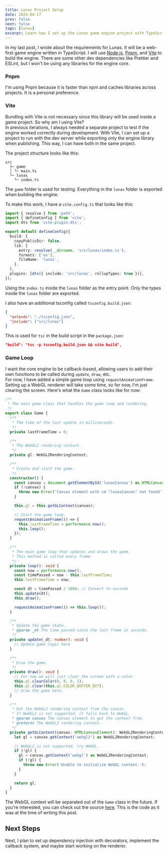 ```yaml
---
title: Lunas Project Setup
date: 2025-04-17
prev: false
next: false
tags: [lunas]
excerpt: Learn how I set up the Lunas game engine project with TypeScript, Pnpm, and Vite. This post covers the project structure, build configuration, and a simple game loop implementation. [read more](2025-04-17_lunas_project_setup)
---
```


In my last post, I wrote about the requirements for Lunas. It will be a web-first game engine written in TypeScript. I will use [Node.js](https://nodejs.org/en), [Pnpm](https://pnpm.io), and [Vite](https://vite.dev) to build the engine. There are some other dev dependencies like Prettier and ESLint, but I won't be using any libraries for the engine core.

### Pnpm
I'm using Pnpm because it is faster than npm and caches libraries across projects. It is a personal preference. 

### Vite
Bundling with Vite is not necessary since this library will be used inside a game project. So why am I using Vite?  
In previous iterations, I always needed a separate project to test if the engine worked correctly during development. With Vite, I can set up a project to run with the dev server while exporting only the engine library when publishing. This way, I can have both in the same project.

The project structure looks like this:

```
src
  ├─ game
  │ └─ main.ts
  └─ lunas
    └─ index.ts
```
The `game` folder is used for testing. Everything in the `lunas` folder is exported when building the engine.

To make this work, I have a `vite.config.ts` that looks like this:
```ts
import { resolve } from 'path';
import { defineConfig } from 'vite';
import dts from 'vite-plugin-dts';

export default defineConfig({
  build: {
    copyPublicDir: false,
    lib: {
      entry: resolve(__dirname, 'src/lunas/index.ts'),
      formats: ['es'],
      fileName: 'lunas',
    },
  },
  plugins: [dts({ include: 'src/lunas', rollupTypes: true })],
});
```

Using the `index.ts` inside the `lunas` folder as the entry point. Only the types inside the `lunas` folder are exported.

I also have an additional tsconfig called `tsconfig.build.json`:
```json
{
  "extends": "./tsconfig.json",
  "include": ["src/lunas"]
}
```

This is used for `tsc` in the build script in the `package.json`:
```json
"build": "tsc -p tsconfig.build.json && vite build",
```

### Game Loop
I want the core engine to be callback-based, allowing users to add their own functions to be called during `update`, `draw`, etc.  
For now, I have added a simple game loop using `requestAnimationFrame`. Setting up a WebGL renderer will take some time, so for now, I'm just clearing the screen. Here's what the `Game` class looks like for now:
```ts
/**
 * The main game class that handles the game loop and rendering.
 */
export class Game {
  /**
   * The time of the last update in milliseconds.
   */
  private lastFrameTime = 0;

  /**
   * The WebGL2 rendering context.
   */
  private gl: WebGL2RenderingContext;

  /**
   * Create and start the game.
   */
  constructor() {
    const canvas = document.getElementById('lunasCanvas') as HTMLCanvasElement;
    if (!canvas) {
      throw new Error('Canvas element with id "lunasCanvas" not found');
    }

    this.gl = this.getGLContext(canvas);

    // Start the game loop.
    requestAnimationFrame(() => {
      this.lastFrameTime = performance.now();
      this.loop();
    });
  }

  /**
   * The main game loop that updates and draws the game.
   * This method is called every frame.
   */
  private loop(): void {
    const now = performance.now();
    const timePassed = now - this.lastFrameTime;
    this.lastFrameTime = now;

    const dt = timePassed / 1000; // Convert to seconds
    this.update(dt);
    this.draw();

    requestAnimationFrame(() => this.loop());
  }

  /**
   * Update the game state.
   * @param _dt The time passed since the last frame in seconds.
   */
  private update(_dt: number): void {
    // Update game logic here
  }

  /**
   * Draw the game.
   */
  private draw(): void {
    // For now we will just clear the screen with a color.
    this.gl.clearColor(0, 0, 0, 1);
    this.gl.clear(this.gl.COLOR_BUFFER_BIT);
    // Draw the game here.
  }

  /**
   * Get the WebGL2 rendering context from the canvas.
   * If WebGL2 is not supported, it falls back to WebGL.
   * @param canvas The canvas element to get the context from.
   * @returns The WebGL2 rendering context.
   */
  private getGLContext(canvas: HTMLCanvasElement): WebGL2RenderingContext {
    let gl = canvas.getContext('webgl2') as WebGL2RenderingContext;

    // WebGL2 is not supported, try WebGL.
    if (!gl) {
      gl = canvas.getContext('webgl') as WebGL2RenderingContext;
      if (!gl) {
        throw new Error('Unable to initialize WebGL context.');
      }
    }

    return gl;
  }
}
```

The WebGL context will be separated out of the `Game` class in the future. If you're interested, you can check out the source [here](https://github.com/lunas-engine/lunas-core/tree/v0.0.1). This is the code as it was at the time of writing this post.

## Next Steps
Next, I plan to set up dependency injection with decorators, implement the callback system, and maybe start working on the renderer.